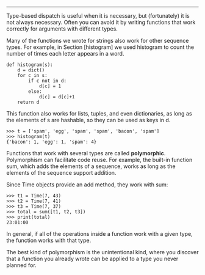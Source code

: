 ------------

Type-based dispatch is useful when it is necessary, but (fortunately) it is not always necessary. Often you can avoid it by writing functions that work correctly for arguments with different types.

Many of the functions we wrote for strings also work for other sequence types. For example, in Section [histogram] we used <span>histogram</span> to count the number of times each letter appears in a word.

    def histogram(s):
        d = dict()
        for c in s:
            if c not in d:
                d[c] = 1
            else:
                d[c] = d[c]+1
        return d

This function also works for lists, tuples, and even dictionaries, as long as the elements of <span>s</span> are hashable, so they can be used as keys in <span>d</span>.

    >>> t = ['spam', 'egg', 'spam', 'spam', 'bacon', 'spam']
    >>> histogram(t)
    {'bacon': 1, 'egg': 1, 'spam': 4}

Functions that work with several types are called <span>**polymorphic**</span>. Polymorphism can facilitate code reuse. For example, the built-in function <span>sum</span>, which adds the elements of a sequence, works as long as the elements of the sequence support addition.

Since Time objects provide an <span>add</span> method, they work with <span>sum</span>:

    >>> t1 = Time(7, 43)
    >>> t2 = Time(7, 41)
    >>> t3 = Time(7, 37)
    >>> total = sum([t1, t2, t3])
    >>> print(total)
    23:01:00

In general, if all of the operations inside a function work with a given type, the function works with that type.

The best kind of polymorphism is the unintentional kind, where you discover that a function you already wrote can be applied to a type you never planned for.

